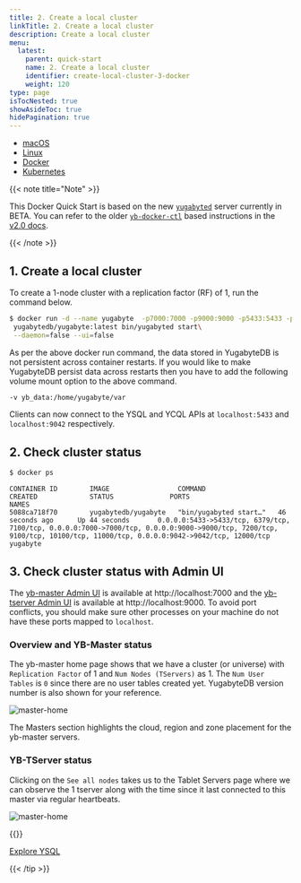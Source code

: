 ```yaml
---
title: 2. Create a local cluster
linkTitle: 2. Create a local cluster
description: Create a local cluster
menu:
  latest:
    parent: quick-start
    name: 2. Create a local cluster
    identifier: create-local-cluster-3-docker
    weight: 120
type: page
isTocNested: true
showAsideToc: true
hidePagination: true
---
```



<ul class="nav nav-tabs-alt nav-tabs-yb">

  <li >
    <a href="/latest/quick-start/create-local-cluster/macos" class="nav-link">
      <i class="fab fa-apple" aria-hidden="true"></i>
      macOS
    </a>
  </li>

  <li >
    <a href="/latest/quick-start/create-local-cluster/linux" class="nav-link">
      <i class="fab fa-linux" aria-hidden="true"></i>
      Linux
    </a>
  </li>

  <li >
    <a href="/latest/quick-start/create-local-cluster/docker" class="nav-link active">
      <i class="fab fa-docker" aria-hidden="true"></i>
      Docker
    </a>
  </li>

  <li >
    <a href="/latest/quick-start/create-local-cluster/kubernetes" class="nav-link">
      <i class="fas fa-cubes" aria-hidden="true"></i>
      Kubernetes
    </a>
  </li>

</ul>

{{< note title="Note" >}}

This Docker Quick Start is based on the new [`yugabyted`](../../../reference/configuration/yugabyted/) server currently in BETA. You can refer to the older [`yb-docker-ctl`](../../../admin/yb-docker-ctl/) based instructions in the [v2.0 docs](/v2.0/quick-start/install/docker/).

{{< /note >}}

## 1. Create a local cluster

To create a 1-node cluster with a replication factor (RF) of 1, run the command below.

```sh
$ docker run -d --name yugabyte  -p7000:7000 -p9000:9000 -p5433:5433 -p9042:9042\
 yugabytedb/yugabyte:latest bin/yugabyted start\
 --daemon=false --ui=false
```

As per the above docker run command, the data stored in YugabyteDB is not persistent across container restarts. If you would like to make YugabyteDB persist data across restarts then you have to add the following volume mount option to the above command.

```sh
-v yb_data:/home/yugabyte/var
```

Clients can now connect to the YSQL and YCQL APIs at `localhost:5433` and `localhost:9042` respectively.

## 2. Check cluster status

```sh
$ docker ps
```

```
CONTAINER ID        IMAGE                 COMMAND                  CREATED             STATUS              PORTS                                                                                                                                                                     NAMES
5088ca718f70        yugabytedb/yugabyte   "bin/yugabyted start…"   46 seconds ago      Up 44 seconds       0.0.0.0:5433->5433/tcp, 6379/tcp, 7100/tcp, 0.0.0.0:7000->7000/tcp, 0.0.0.0:9000->9000/tcp, 7200/tcp, 9100/tcp, 10100/tcp, 11000/tcp, 0.0.0.0:9042->9042/tcp, 12000/tcp   yugabyte
```

## 3. Check cluster status with Admin UI

The [yb-master Admin UI](../../../reference/configuration/yb-master/#admin-ui) is available at http://localhost:7000 and the [yb-tserver Admin UI](../../../reference/configuration/yb-tserver/#admin-ui) is available at http://localhost:9000. To avoid port conflicts, you should make sure other processes on your machine do not have these ports mapped to `localhost`.

### Overview and YB-Master status

The yb-master home page shows that we have a cluster (or universe) with `Replication Factor` of 1 and `Num Nodes (TServers)` as 1. The `Num User Tables` is `0` since there are no user tables created yet. YugabyteDB version number is also shown for your reference.

![master-home](/images/admin/master-home-docker-rf1.png)

The Masters section highlights the cloud, region and zone placement for the yb-master servers.

### YB-TServer status

Clicking on the `See all nodes` takes us to the Tablet Servers page where we can observe the 1 tserver along with the time since it last connected to this master via regular heartbeats. 

![master-home](/images/admin/master-tservers-list-docker-rf1.png)

{{<tip title="Next step" >}}

[Explore YSQL](../../explore-ysql/)

{{< /tip >}}
